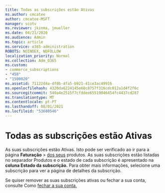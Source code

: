 ```yaml
---
title: Todas as subscrições estão Ativas
ms.author: cmcatee
author: cmcatee-MSFT
manager: scotv
ms.reviewer: jkinma, jmueller
ms.date: 04/21/2020
ms.audience: Admin
ms.topic: article
ms.service: o365-administration
ROBOTS: NOINDEX, NOFOLLOW
localization_priority: Normal
ms.collection: Adm_O365
ms.custom:
- commerce_subscriptions
- "458"
- "1500020"
ms.assetid: 71122d4a-df0b-4fa5-b921-41ce3ac49916
ms.openlocfilehash: 4320da6224145e68c8757f316cdc012a1d4f2f6c
ms.sourcegitcommit: 540a4e2515f7cfddee65519046454fc4437cd287
ms.translationtype: MT
ms.contentlocale: pt-PT
ms.lasthandoff: 08/01/2021
ms.locfileid: "53680546"
---
```

# <a name="all-subscriptions-are-active"></a>Todas as subscrições estão Ativas

As suas subscrições estão Ativas. Isto pode ser verificado ao ir para a página **Faturação** \> [dos seus](https://go.microsoft.com/fwlink/p/?linkid=842054) produtos. As suas subscrições estão  listadas no separador Produtos e o estado de cada subscrição é apresentado na **coluna Estado da subscrição.** Para obter mais informações, selecione uma subscrição para ver a página de detalhes da subscrição.
  
Se quiser remover as suas subscrições ativas ou fechar a sua conta, consulte Como [fechar a sua conta.](https://docs.microsoft.com/microsoft-365/commerce/close-your-account?view=o365-worldwide)
